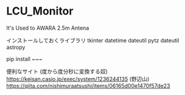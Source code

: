 # LCU_Monitor
It's Used to AWARA 2.5m Antena

インストールしておくライブラリ
tkinter
datetime
dateutil
pytz
dateutil
astropy

pip install ~~~

便利なサイト 
(度から度分秒に変換する奴)
https://keisan.casio.jp/exec/system/1236244135
(野辺山)
https://qiita.com/nishimuraatsushi/items/06165d00e1470f57de23

